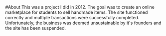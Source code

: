 #About
This was a project I did in 2012. The goal was to create an online marketplace for students to sell handmade items. The site functioned correctly and multiple transactions were successfully completed. Unfortunately, the business was deemed unsustainable by it's founders and the site has been suspended. 